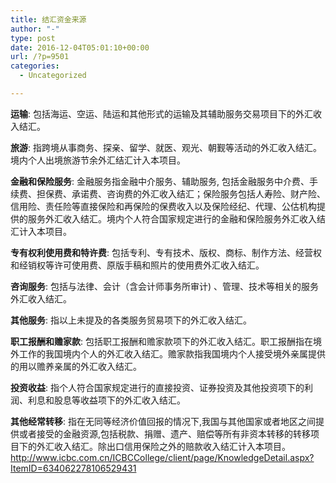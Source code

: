 ```yaml
---
title: 结汇资金来源
author: "-"
type: post
date: 2016-12-04T05:01:10+00:00
url: /?p=9501
categories:
  - Uncategorized

---
```

**运输**: 包括海运、空运、陆运和其他形式的运输及其辅助服务交易项目下的外汇收入结汇。

**旅游**: 指跨境从事商务、探亲、留学、就医、观光、朝觐等活动的外汇收入结汇。境内个人出境旅游节余外汇结汇计入本项目。

**金融和保险服务**: 金融服务指金融中介服务、辅助服务, 包括金融服务中介费、手续费、担保费、承诺费、咨询费的外汇收入结汇；保险服务包括人寿险、财产险、信用险、责任险等直接保险和再保险的保费收入以及保险经纪、代理、公估机构提供的服务外汇收入结汇。境内个人符合国家规定进行的金融和保险服务外汇收入结汇计入本项目。

**专有权利使用费和特许费**: 包括专利、专有技术、版权、商标、制作方法、经营权和经销权等许可使用费、原版手稿和照片的使用费外汇收入结汇。

**咨询服务**: 包括与法律、会计（含会计师事务所审计) 、管理、技术等相关的服务外汇收入结汇。

**其他服务**: 指以上未提及的各类服务贸易项下的外汇收入结汇。

**职工报酬和赡家款**: 包括职工报酬和赡家款项下的外汇收入结汇。职工报酬指在境外工作的我国境内个人的外汇收入结汇。赡家款指我国境内个人接受境外亲属提供的用以赡养亲属的外汇收入结汇。

**投资收益**: 指个人符合国家规定进行的直接投资、证券投资及其他投资项下的利润、利息和股息等收益项下的外汇收入结汇。

**其他经常转移**: 指在无同等经济价值回报的情况下,我国与其他国家或者地区之间提供或者接受的金融资源,包括税款、捐赠、遗产、赔偿等所有非资本转移的转移项目下的外汇收入结汇。除出口信用保险之外的赔款收入结汇计入本项目。http://www.icbc.com.cn/ICBCCollege/client/page/KnowledgeDetail.aspx?ItemID=634062278106529431